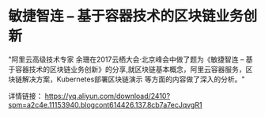 # 敏捷智连 – 基于容器技术的区块链业务创新
"阿里云高级技术专家 余珊在2017云栖大会·北京峰会中做了题为《敏捷智连 – 基于容器技术的区块链业务创新》的分享,就区块链基本概念，阿里云容器服务，区块链解决方案，Kubernetes部署区块链演示
等方面的内容做了深入的分析。"

详情链接： https://yq.aliyun.com/download/2410?spm=a2c4e.11153940.blogcont614426.137.8cb7a7ecJqvgR1

